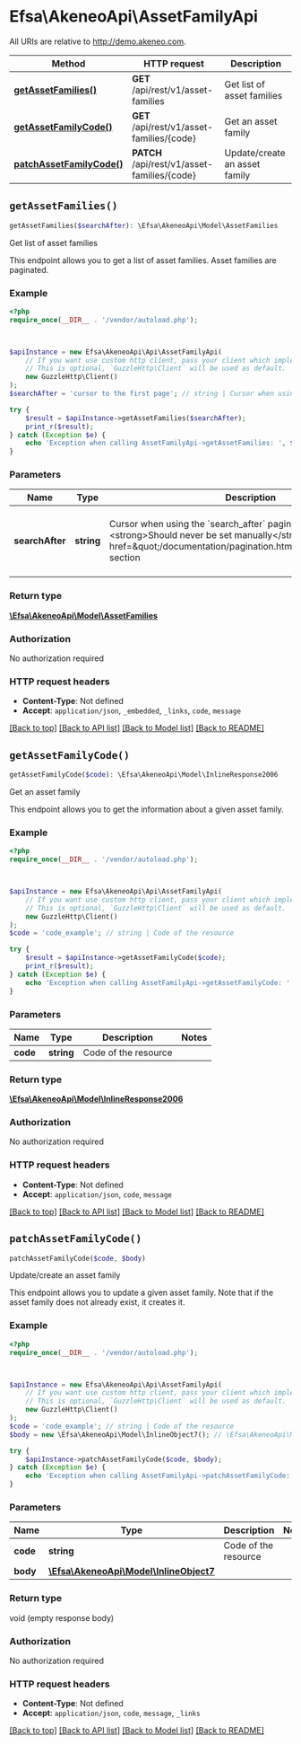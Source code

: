 # Efsa\AkeneoApi\AssetFamilyApi

All URIs are relative to http://demo.akeneo.com.

Method | HTTP request | Description
------------- | ------------- | -------------
[**getAssetFamilies()**](AssetFamilyApi.md#getAssetFamilies) | **GET** /api/rest/v1/asset-families | Get list of asset families
[**getAssetFamilyCode()**](AssetFamilyApi.md#getAssetFamilyCode) | **GET** /api/rest/v1/asset-families/{code} | Get an asset family
[**patchAssetFamilyCode()**](AssetFamilyApi.md#patchAssetFamilyCode) | **PATCH** /api/rest/v1/asset-families/{code} | Update/create an asset family


## `getAssetFamilies()`

```php
getAssetFamilies($searchAfter): \Efsa\AkeneoApi\Model\AssetFamilies
```

Get list of asset families

This endpoint allows you to get a list of asset families. Asset families are paginated.

### Example

```php
<?php
require_once(__DIR__ . '/vendor/autoload.php');



$apiInstance = new Efsa\AkeneoApi\Api\AssetFamilyApi(
    // If you want use custom http client, pass your client which implements `GuzzleHttp\ClientInterface`.
    // This is optional, `GuzzleHttp\Client` will be used as default.
    new GuzzleHttp\Client()
);
$searchAfter = 'cursor to the first page'; // string | Cursor when using the `search_after` pagination method type. <strong>Should never be set manually</strong>, see <a href=\"/documentation/pagination.html\">Pagination</a> section

try {
    $result = $apiInstance->getAssetFamilies($searchAfter);
    print_r($result);
} catch (Exception $e) {
    echo 'Exception when calling AssetFamilyApi->getAssetFamilies: ', $e->getMessage(), PHP_EOL;
}
```

### Parameters

Name | Type | Description  | Notes
------------- | ------------- | ------------- | -------------
 **searchAfter** | **string**| Cursor when using the &#x60;search_after&#x60; pagination method type. &lt;strong&gt;Should never be set manually&lt;/strong&gt;, see &lt;a href&#x3D;\&quot;/documentation/pagination.html\&quot;&gt;Pagination&lt;/a&gt; section | [optional] [default to &#39;cursor to the first page&#39;]

### Return type

[**\Efsa\AkeneoApi\Model\AssetFamilies**](../Model/AssetFamilies.md)

### Authorization

No authorization required

### HTTP request headers

- **Content-Type**: Not defined
- **Accept**: `application/json`, `_embedded`, `_links`, `code`, `message`

[[Back to top]](#) [[Back to API list]](../../README.md#endpoints)
[[Back to Model list]](../../README.md#models)
[[Back to README]](../../README.md)

## `getAssetFamilyCode()`

```php
getAssetFamilyCode($code): \Efsa\AkeneoApi\Model\InlineResponse2006
```

Get an asset family

This endpoint allows you to get the information about a given asset family.

### Example

```php
<?php
require_once(__DIR__ . '/vendor/autoload.php');



$apiInstance = new Efsa\AkeneoApi\Api\AssetFamilyApi(
    // If you want use custom http client, pass your client which implements `GuzzleHttp\ClientInterface`.
    // This is optional, `GuzzleHttp\Client` will be used as default.
    new GuzzleHttp\Client()
);
$code = 'code_example'; // string | Code of the resource

try {
    $result = $apiInstance->getAssetFamilyCode($code);
    print_r($result);
} catch (Exception $e) {
    echo 'Exception when calling AssetFamilyApi->getAssetFamilyCode: ', $e->getMessage(), PHP_EOL;
}
```

### Parameters

Name | Type | Description  | Notes
------------- | ------------- | ------------- | -------------
 **code** | **string**| Code of the resource |

### Return type

[**\Efsa\AkeneoApi\Model\InlineResponse2006**](../Model/InlineResponse2006.md)

### Authorization

No authorization required

### HTTP request headers

- **Content-Type**: Not defined
- **Accept**: `application/json`, `code`, `message`

[[Back to top]](#) [[Back to API list]](../../README.md#endpoints)
[[Back to Model list]](../../README.md#models)
[[Back to README]](../../README.md)

## `patchAssetFamilyCode()`

```php
patchAssetFamilyCode($code, $body)
```

Update/create an asset family

This endpoint allows you to update a given asset family. Note that if the asset family does not already exist, it creates it.

### Example

```php
<?php
require_once(__DIR__ . '/vendor/autoload.php');



$apiInstance = new Efsa\AkeneoApi\Api\AssetFamilyApi(
    // If you want use custom http client, pass your client which implements `GuzzleHttp\ClientInterface`.
    // This is optional, `GuzzleHttp\Client` will be used as default.
    new GuzzleHttp\Client()
);
$code = 'code_example'; // string | Code of the resource
$body = new \Efsa\AkeneoApi\Model\InlineObject7(); // \Efsa\AkeneoApi\Model\InlineObject7

try {
    $apiInstance->patchAssetFamilyCode($code, $body);
} catch (Exception $e) {
    echo 'Exception when calling AssetFamilyApi->patchAssetFamilyCode: ', $e->getMessage(), PHP_EOL;
}
```

### Parameters

Name | Type | Description  | Notes
------------- | ------------- | ------------- | -------------
 **code** | **string**| Code of the resource |
 **body** | [**\Efsa\AkeneoApi\Model\InlineObject7**](../Model/InlineObject7.md)|  |

### Return type

void (empty response body)

### Authorization

No authorization required

### HTTP request headers

- **Content-Type**: Not defined
- **Accept**: `application/json`, `code`, `message`, `_links`

[[Back to top]](#) [[Back to API list]](../../README.md#endpoints)
[[Back to Model list]](../../README.md#models)
[[Back to README]](../../README.md)
